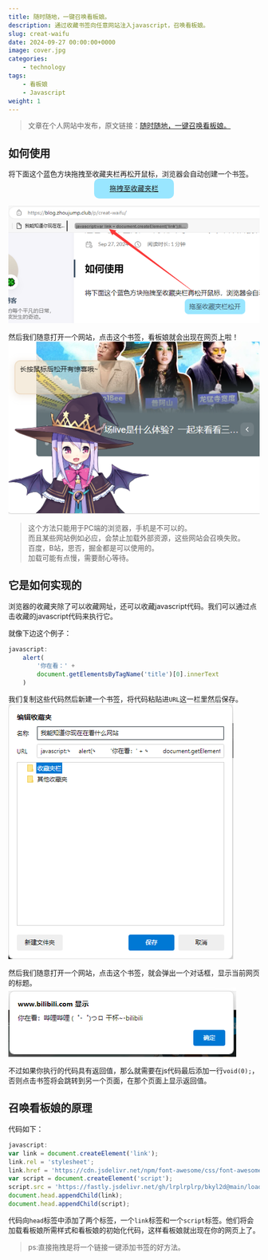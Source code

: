 ```yaml
---
title: 随时随地，一键召唤看板娘。
description: 通过收藏书签向任意网站注入javascript，召唤看板娘。
slug: creat-waifu
date: 2024-09-27 00:00:00+0000
image: cover.jpg
categories:
    - technology
tags:
    - 看板娘
    - Javascript
weight: 1
---
```

> 文章在个人网站中发布，原文链接：[随时随地，一键召唤看板娘。](https://blog.zhoujump.club/p/creat-waifu/)

## 如何使用
将下面这个蓝色方块拖拽至收藏夹栏再松开鼠标，浏览器会自动创建一个书签。
<a class="waifu" href="javascript:var link = document.createElement('link');link.rel = 'stylesheet';link.href = 'https://cdn.jsdelivr.net/npm/font-awesome/css/font-awesome.min.css';var script = document.createElement('script');script.src = 'https://fastly.jsdelivr.net/gh/lrplrplrp/bkyl2d@main/loads.js';document.head.appendChild(link);document.head.appendChild(script);"></a>
<style>
.waifu{
    margin: auto;
    background:#99e6ff;
    display: block;
    width: 160px;
    height: 40px;
    border-radius: 10px;
    line-height:40px;
    text-align:center;
    cursor: grab;}
.waifu::before{content: '拖拽至收藏夹栏';}
.waifu:hover::before{content: '按住鼠标左键拖拽';}
.waifu:active::before{content: '拖至收藏夹栏松开';}
</style>
![拖拽它至收藏夹栏](1-2.png)

然后我们随意打开一个网站，点击这个书签，看板娘就会出现在网页上啦！
![在B站召唤看板娘](1-1.png)

>这个方法只能用于PC端的浏览器，手机是不可以的。<br/>
而且某些网站例如必应，会禁止加载外部资源，这些网站会召唤失败。<br/>
百度，B站，思否，掘金都是可以使用的。<br/>
加载可能有点慢，需要耐心等待。

## 它是如何实现的
浏览器的收藏夹除了可以收藏网址，还可以收藏javascript代码。我们可以通过点击收藏的javascript代码来执行它。

就像下边这个例子：
```javascript
javascript:
    alert(
        '你在看：' + 
        document.getElementsByTagName('title')[0].innerText
    )
```
我们复制这些代码然后新建一个书签，将代码粘贴进`URL`这一栏里然后保存。
![新建一个书签](2-1.png)

然后我们随意打开一个网站，点击这个书签，就会弹出一个对话框，显示当前网页的标题。
![书签效果](2-2.png)

不过如果你执行的代码具有返回值，那么就需要在js代码最后添加一行`void(0);`，否则点击书签将会跳转到另一个页面，在那个页面上显示返回值。
## 召唤看板娘的原理
代码如下：
```javascript
javascript:
var link = document.createElement('link');
link.rel = 'stylesheet';
link.href = 'https://cdn.jsdelivr.net/npm/font-awesome/css/font-awesome.min.css';
var script = document.createElement('script');
script.src = 'https://fastly.jsdelivr.net/gh/lrplrplrp/bkyl2d@main/loads.js';
document.head.appendChild(link);
document.head.appendChild(script);
```
代码向`head`标签中添加了两个标签，一个`link`标签和一个`script`标签。他们将会加载看板娘所需样式和看板娘的初始化代码，这样看板娘就出现在你的网页上了。
>ps:直接拖拽是将一个链接一键添加书签的好方法。
